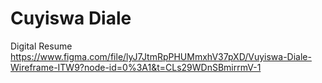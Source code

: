 # Cuyiswa Diale
Digital Resume
https://www.figma.com/file/lyJ7JtmRpPHUMmxhV37pXD/Vuyiswa-Diale-Wireframe-ITW9?node-id=0%3A1&t=CLs29WDnSBmirrmV-1
